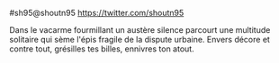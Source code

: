 #sh95@shoutn95
<a href="https://twitter.com/shoutn95">https://twitter.com/shoutn95</a>

Dans le vacarme fourmillant un austère silence parcourt une multitude solitaire qui sème l'épis fragile de la dispute urbaine.
Envers décore et contre tout, grésilles tes billes, ennivres ton atout. 